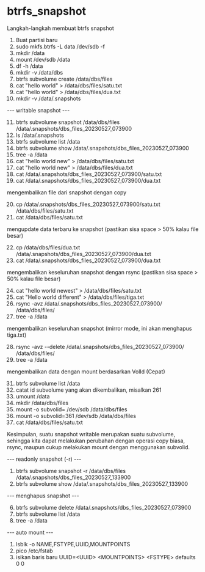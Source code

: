 # btrfs_snapshot
Langkah-langkah membuat btrfs snapshot

1. Buat partisi baru
2. sudo mkfs.btrfs -L data /dev/sdb -f
3. mkdir /data
4. mount /dev/sdb /data
5. df -h /data
6. mkdir -v /data/dbs
7. btrfs subvolume create /data/dbs/files
8. cat "hello world" > /data/dbs/files/satu.txt
9. cat "hello world" > /data/dbs/files/dua.txt
10. mkdir -v /data/.snapshots

--- writable snapshot ---

11. btrfs subvolume snapshot /data/dbs/files /data/.snapshots/dbs_files_20230527_073900
12. ls /data/.snapshots
13. btrfs subvolume list /data
14. btrfs subvolume show /data/.snapshots/dbs_files_20230527_073900
15. tree -a /data
16. cat "hello world new" > /data/dbs/files/satu.txt
17. cat "hello world new" > /data/dbs/files/dua.txt
18. cat /data/.snapshots/dbs_files_20230527_073900/satu.txt
19. cat /data/.snapshots/dbs_files_20230527_073900/dua.txt

mengembalikan file dari snapshot dengan copy

20. cp /data/.snapshots/dbs_files_20230527_073900/satu.txt /data/dbs/files/satu.txt
21. cat /data/dbs/files/satu.txt

mengupdate data terbaru ke snapshot (pastikan sisa space > 50% kalau file besar)

22. cp /data/dbs/files/dua.txt /data/.snapshots/dbs_files_20230527_073900/dua.txt
23. cat /data/.snapshots/dbs_files_20230527_073900/dua.txt

mengembalikan keseluruhan snapshot dengan rsync (pastikan sisa space > 50% kalau file besar)

24. cat "hello world newest" > /data/dbs/files/satu.txt
25. cat "Hello world different" > /data/dbs/files/tiga.txt
26. rsync -avz /data/.snapshots/dbs_files_20230527_073900/ /data/dbs/files/
27. tree -a /data

mengembalikan keseluruhan snapshot (mirror mode, ini akan menghapus tiga.txt)

28. rsync -avz --delete /data/.snapshots/dbs_files_20230527_073900/ /data/dbs/files/
29. tree -a /data

mengembalikan data dengan mount berdasarkan VolId (Cepat)

31. btrfs subvolume list /data
32. catat id subvolume yang akan dikembalikan, misalkan 261
33. umount /data
35. mkdir /data/dbs/files
36. mount -o subvolid=<id subvolume> /dev/sdb /data/dbs/files
37. mount -o subvolid=361 /dev/sdb /data/dbs/files
38. cat /data/dbs/files/satu.txt

Kesimpulan, suatu snapshot writable merupakan suatu subvolume, sehingga kita dapat melakukan
perubahan dengan operasi copy biasa, rsync, maupun cukup melakukan mount dengan menggunakan
subvolid.

--- readonly snapshot (-r) ---

1. btrfs subvolume snapshot -r /data/dbs/files /data/.snapshots/dbs_files_20230527_133900
2. btrfs subvolume show /data/.snapshots/dbs_files_20230527_133900

--- menghapus snapshot ---

6. btrfs subvolume delete /data/.snapshots/dbs_files_20230527_073900
7. btrfs subvolume list /data
8. tree -a /data

--- auto mount ---
1. lsblk -o NAME,FSTYPE,UUID,MOUNTPOINTS
2. pico /etc/fstab
3. isikan baris baru UUID=\<UUID\> \<MOUNTPOINTS\> \<FSTYPE\>  defaults        0       0
